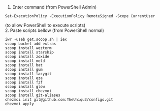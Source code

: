 1. Enter command (from PowerShell Admin)  
```
Set-ExecutionPolicy -ExecutionPolicy RemoteSigned -Scope CurrentUser
```
(to allow PowerShell to execute scripts)  
2. Paste scripts bellow (from PowerShell normal)  
```
iwr -useb get.scoop.sh | iex
scoop bucket add extras
scoop install wezterm
scoop install starship
scoop install zoxide
scoop install meld
scoop install bat
scoop install gum
scoop install lazygit
scoop install eza 
scoop install fzf
scoop install glow
scoop install chezmoi
scoop install git-aliases
chezmoi init git@github.com:TheUniqu3/configs.git
chezmoi apply
```
